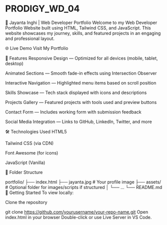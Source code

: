 # PRODIGY_WD_04
💼 Jayanta Inghi | Web Developer Portfolio
Welcome to my Web Developer Portfolio Website built using HTML, Tailwind CSS, and JavaScript. This website showcases my journey, skills, and featured projects in an engaging and professional layout.

🌐 Live Demo
Visit My Portfolio <!-- Replace `#` with your deployed link, e.g., https://jayanta.vercel.app -->

📌 Features
Responsive Design — Optimized for all devices (mobile, tablet, desktop)

Animated Sections — Smooth fade-in effects using Intersection Observer

Interactive Navigation — Highlighted menu items based on scroll position

Skills Showcase — Tech stack displayed with icons and descriptions

Projects Gallery — Featured projects with tools used and preview buttons

Contact Form — Includes working form with submission feedback

Social Media Integration — Links to GitHub, LinkedIn, Twitter, and more

🛠️ Technologies Used
HTML5

Tailwind CSS (via CDN)

Font Awesome (for icons)

JavaScript (Vanilla)

📁 Folder Structure

portfolio/
├── index.html
├── jayanta.jpg                # Your profile image
├── assets/                    # Optional folder for images/scripts if structured
│   └── ...
└── README.md
🚀 Getting Started
To view locally:

Clone the repository


git clone https://github.com/yourusername/your-repo-name.git
Open index.html in your browser
Double-click or use Live Server in VS Code.



